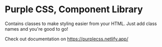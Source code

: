 # Purple CSS, Component Library
Contains classes to make styling easier from your HTML.
Just add class names and you're good to go!

Check out documentation on https://purplecss.netlify.app/